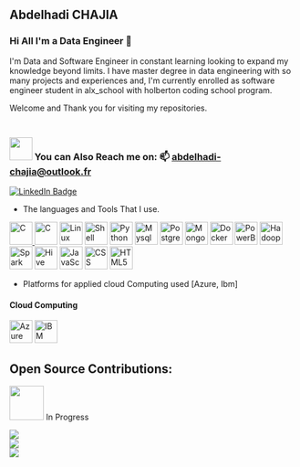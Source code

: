 ## Abdelhadi CHAJIA 

### Hi All I'm a Data Engineer 👋

I'm Data and Software Engineer in constant learning looking to expand my knowledge beyond limits. I have master degree in data engineering with so many projects and experiences and, I'm currently enrolled as software engineer student in alx_school with holberton coding school program.

Welcome and Thank you for visiting my repositories.

### <br><img src="https://splashbi.com/wp-content/uploads/2022/10/datapipe-logo-ic.svg" width="40px"> You can Also Reach me on: 📫 **abdelhadi-chajia@outlook.fr** <a href="https://www.linkedin.com/in/abdelhadi-chaji%C3%A2/">
   <img src="https://img.shields.io/badge/LinkedIn-blue?style=for-the-badge&logo=linkedin&logoColor=white" alt="LinkedIn Badge"/></a>
<br>
- The languages and Tools That I use.

<a href="https://www.cprogramming.com/" rel="nofollow"> <img src="https://cdn.worldvectorlogo.com/logos/c-1.svg" alt="C" width="40" height="40" style="max-width: 100%;"></a><a href="https://git-scm.com/" rel="nofollow"> <img src="https://cdn.worldvectorlogo.com/logos/git-icon.svg" alt="C" width="40" height="40" style="max-width: 100%;"></a>
</a><a href="https://www.linux.org/" rel="nofollow"> <img src="https://cdn.worldvectorlogo.com/logos/ubuntu-5.svg" alt="Linux" width="40" height="40" style="max-width: 100%;"></a>
</a><a href="https://www.shellscript.sh/" rel="nofollow"> <img src="https://cdn.worldvectorlogo.com/logos/bash-2.svg" alt="Shell Scripting" width="40" height="40" style="max-width: 100%;"></a>
<a href="https://www.python.org/" rel="nofollow"> <img src="https://cdn.worldvectorlogo.com/logos/python-5.svg" alt="Python" width="40" height="40" style="max-width: 100%;"></a>
<a href="https://www.mysql.com/" rel="nofollow"> <img src="https://cdn.worldvectorlogo.com/logos/mysql-logo.svg" alt="Mysql" width="40" height="40" style="max-width: 100%;"></a>
<a href="https://www.postgresql.org/" rel="nofollow"> <img src="https://cdn.worldvectorlogo.com/logos/postgresql.svg" alt="Postgresql" width="40" height="40" style="max-width: 100%;"></a>
<a href="https://www.mongodb.com/" rel="nofollow"> <img src="https://cdn.worldvectorlogo.com/logos/mongodb-icon-1.svg" alt="Mongodb" width="40" height="40" style="max-width: 100%;"></a>
<a href="https://www.docker.com/" rel="nofollow"> <img src="https://cdn.worldvectorlogo.com/logos/docker-4.svg" alt="Docker" width="40" height="40" style="max-width: 100%;"></a>
<a href="https://powerbi.microsoft.com/fr-fr/" rel="nofollow"> <img src="https://w7.pngwing.com/pngs/252/727/png-transparent-power-bi-business-intelligence-microsoft-analytics-microsoft-text-rectangle-logo-thumbnail.png" alt="PowerBi" width="40" height="40" style="max-width: 100%;"></a>
<a href="https://hadoop.apache.org/" rel="nofollow"> <img src="https://cdn.worldvectorlogo.com/logos/hadoop.svg" alt="Hadoop" width="40" height="40" style="max-width: 100%;"></a>
<a href="https://spark.apache.org/" rel="nofollow"> <img src="https://cdn.worldvectorlogo.com/logos/apache-spark-5.svg" alt="Spark" width="40" height="40" style="max-width: 100%;"></a>
<a href="https://hive.apache.org/" rel="nofollow"> <img src="https://w7.pngwing.com/pngs/632/1015/png-transparent-apache-hive-apache-hadoop-big-data-apache-spark-rcfile-beehive-miscellaneous-food-flower-thumbnail.png" alt="Hive" width="40" height="40" style="max-width: 100%;"></a>
<a href="https://www.javascript.com/" rel="nofollow"> <img src="https://cdn.worldvectorlogo.com/logos/logo-javascript.svg" alt="JavaScript" width="40" height="40" style="max-width: 100%;"></a>
<a href="https://www.w3.org/Style/CSS/Overview.en.html" rel="nofollow"> <img src="https://cdn.worldvectorlogo.com/logos/css-3.svg" alt="CSS" width="40" height="40" style="max-width: 100%;"></a>
<a href="https://dev.w3.org/html5/spec-LC/l" rel="nofollow"> <img src="https://cdn.worldvectorlogo.com/logos/html-1.svg" alt="HTML5" width="40" height="40" style="max-width: 100%;"></a>





- Platforms for applied cloud Computing used [Azure, Ibm]

#### Cloud Computing

<a href="https://azure.microsoft.com/fr-fr" rel="nofollow"> <img src="https://www.svgrepo.com/show/353467/azure-icon.svg" alt="Azure Cloud" width="40" height="40" style="max-width: 100%;"></a>
<a href="https://www.ibm.com/cloud" rel="nofollow"> <img src="https://www.vectorlogo.zone/logos/ibm_cloud/ibm_cloud-icon.svg" alt="IBM Cloud" width="40" height="40" style="max-width: 100%;"></a>


## Open Source Contributions:

<img src="https://media.giphy.com/media/XzqEFZ06NSFgXaut2g/giphy.gif" width="60px"> In Progress

<img src="https://github-readme-stats.vercel.app/api?username=Sendo-A&theme=vue-dark&show_icons=true&hide_border=true&count_private=true"/><br>
<img src="https://github-readme-streak-stats.herokuapp.com/?user=Sendo-A&theme=vue-dark&hide_border=true"/><br>
<img src="https://github-readme-stats.vercel.app/api/top-langs/?username=Sendo-A&theme=vue-dark&show_icons=true&hide_border=true&layout=compact"/>